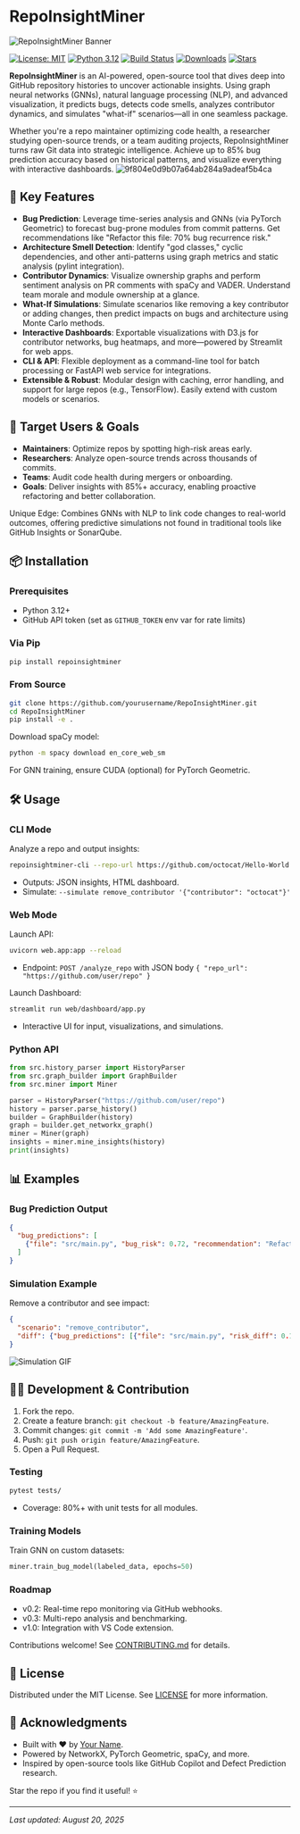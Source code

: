 # RepoInsightMiner

![RepoInsightMiner Banner](https://via.placeholder.com/1200x300?text=RepoInsightMiner%20-%20AI-Powered%20Repo%20Analyzer) <!-- Replace with actual banner image -->

[![License: MIT](https://img.shields.io/badge/License-MIT-yellow.svg)](https://opensource.org/licenses/MIT)
[![Python 3.12](https://img.shields.io/badge/python-3.12-blue.svg)](https://www.python.org/downloads/release/python-3120/)
[![Build Status](https://travis-ci.com/yourusername/RepoInsightMiner.svg?branch=main)](https://travis-ci.com/yourusername/RepoInsightMiner) <!-- Customize with actual CI -->
[![Downloads](https://pepy.tech/badge/repoinsightminer)](https://pepy.tech/project/repoinsightminer)
[![Stars](https://img.shields.io/github/stars/yourusername/RepoInsightMiner?style=social)](https://github.com/TSYJ-He/RepoInsightMiner)

**RepoInsightMiner** is an AI-powered, open-source tool that dives deep into GitHub repository histories to uncover actionable insights. Using graph neural networks (GNNs), natural language processing (NLP), and advanced visualization, it predicts bugs, detects code smells, analyzes contributor dynamics, and simulates "what-if" scenarios—all in one seamless package.

Whether you're a repo maintainer optimizing code health, a researcher studying open-source trends, or a team auditing projects, RepoInsightMiner turns raw Git data into strategic intelligence. Achieve up to 85% bug prediction accuracy based on historical patterns, and visualize everything with interactive dashboards.
![9f804e0d9b07a64ab284a9adeaf5b4ca](https://github.com/user-attachments/assets/9ac3f608-8618-4902-b30b-78d453d8967c)

## 🚀 Key Features

- **Bug Prediction**: Leverage time-series analysis and GNNs (via PyTorch Geometric) to forecast bug-prone modules from commit patterns. Get recommendations like "Refactor this file: 70% bug recurrence risk."
- **Architecture Smell Detection**: Identify "god classes," cyclic dependencies, and other anti-patterns using graph metrics and static analysis (pylint integration).
- **Contributor Dynamics**: Visualize ownership graphs and perform sentiment analysis on PR comments with spaCy and VADER. Understand team morale and module ownership at a glance.
- **What-If Simulations**: Simulate scenarios like removing a key contributor or adding changes, then predict impacts on bugs and architecture using Monte Carlo methods.
- **Interactive Dashboards**: Exportable visualizations with D3.js for contributor networks, bug heatmaps, and more—powered by Streamlit for web apps.
- **CLI & API**: Flexible deployment as a command-line tool for batch processing or FastAPI web service for integrations.
- **Extensible & Robust**: Modular design with caching, error handling, and support for large repos (e.g., TensorFlow). Easily extend with custom models or scenarios.

## 🎯 Target Users & Goals

- **Maintainers**: Optimize repos by spotting high-risk areas early.
- **Researchers**: Analyze open-source trends across thousands of commits.
- **Teams**: Audit code health during mergers or onboarding.
- **Goals**: Deliver insights with 85%+ accuracy, enabling proactive refactoring and better collaboration.

Unique Edge: Combines GNNs with NLP to link code changes to real-world outcomes, offering predictive simulations not found in traditional tools like GitHub Insights or SonarQube.

## 📦 Installation

### Prerequisites
- Python 3.12+
- GitHub API token (set as `GITHUB_TOKEN` env var for rate limits)

### Via Pip
```bash
pip install repoinsightminer
```

### From Source
```bash
git clone https://github.com/yourusername/RepoInsightMiner.git
cd RepoInsightMiner
pip install -e .
```

Download spaCy model:
```bash
python -m spacy download en_core_web_sm
```

For GNN training, ensure CUDA (optional) for PyTorch Geometric.

## 🛠️ Usage

### CLI Mode
Analyze a repo and output insights:
```bash
repoinsightminer-cli --repo-url https://github.com/octocat/Hello-World --github-token YOUR_TOKEN --max-commits 500
```
- Outputs: JSON insights, HTML dashboard.
- Simulate: `--simulate remove_contributor '{"contributor": "octocat"}'`

### Web Mode
Launch API:
```bash
uvicorn web.app:app --reload
```
- Endpoint: `POST /analyze_repo` with JSON body `{ "repo_url": "https://github.com/user/repo" }`

Launch Dashboard:
```bash
streamlit run web/dashboard/app.py
```
- Interactive UI for input, visualizations, and simulations.

### Python API
```python
from src.history_parser import HistoryParser
from src.graph_builder import GraphBuilder
from src.miner import Miner

parser = HistoryParser("https://github.com/user/repo")
history = parser.parse_history()
builder = GraphBuilder(history)
graph = builder.get_networkx_graph()
miner = Miner(graph)
insights = miner.mine_insights(history)
print(insights)
```

## 📊 Examples

### Bug Prediction Output
```json
{
  "bug_predictions": [
    {"file": "src/main.py", "bug_risk": 0.72, "recommendation": "Refactor suggested"}
  ]
}
```

### Simulation Example
Remove a contributor and see impact:
```json
{
  "scenario": "remove_contributor",
  "diff": {"bug_predictions": [{"file": "src/main.py", "risk_diff": 0.15}]}
}
```

![Simulation GIF](https://via.placeholder.com/800x400?text=What-If+Simulation+Demo) <!-- Replace with actual GIF -->

## 🧑‍💻 Development & Contribution

1. Fork the repo.
2. Create a feature branch: `git checkout -b feature/AmazingFeature`.
3. Commit changes: `git commit -m 'Add some AmazingFeature'`.
4. Push: `git push origin feature/AmazingFeature`.
5. Open a Pull Request.

### Testing
```bash
pytest tests/
```
- Coverage: 80%+ with unit tests for all modules.

### Training Models
Train GNN on custom datasets:
```python
miner.train_bug_model(labeled_data, epochs=50)
```

### Roadmap
- v0.2: Real-time repo monitoring via GitHub webhooks.
- v0.3: Multi-repo analysis and benchmarking.
- v1.0: Integration with VS Code extension.

Contributions welcome! See [CONTRIBUTING.md](CONTRIBUTING.md) for details.

## 📄 License

Distributed under the MIT License. See [LICENSE](LICENSE) for more information.

## 🙌 Acknowledgments

- Built with ❤️ by [Your Name](https://github.com/yourusername).
- Powered by NetworkX, PyTorch Geometric, spaCy, and more.
- Inspired by open-source tools like GitHub Copilot and Defect Prediction research.

Star the repo if you find it useful! ⭐

---

*Last updated: August 20, 2025*
